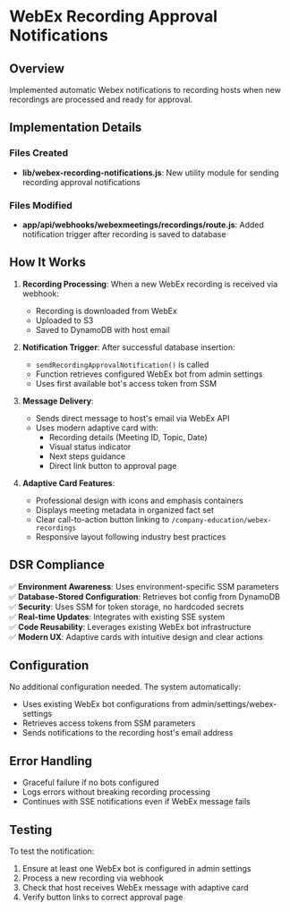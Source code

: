 # WebEx Recording Approval Notifications

## Overview
Implemented automatic Webex notifications to recording hosts when new recordings are processed and ready for approval.

## Implementation Details

### Files Created
- **lib/webex-recording-notifications.js**: New utility module for sending recording approval notifications

### Files Modified
- **app/api/webhooks/webexmeetings/recordings/route.js**: Added notification trigger after recording is saved to database

## How It Works

1. **Recording Processing**: When a new WebEx recording is received via webhook:
   - Recording is downloaded from WebEx
   - Uploaded to S3
   - Saved to DynamoDB with host email

2. **Notification Trigger**: After successful database insertion:
   - `sendRecordingApprovalNotification()` is called
   - Function retrieves configured WebEx bot from admin settings
   - Uses first available bot's access token from SSM

3. **Message Delivery**: 
   - Sends direct message to host's email via WebEx API
   - Uses modern adaptive card with:
     - Recording details (Meeting ID, Topic, Date)
     - Visual status indicator
     - Next steps guidance
     - Direct link button to approval page

4. **Adaptive Card Features**:
   - Professional design with icons and emphasis containers
   - Displays meeting metadata in organized fact set
   - Clear call-to-action button linking to `/company-education/webex-recordings`
   - Responsive layout following industry best practices

## DSR Compliance

✅ **Environment Awareness**: Uses environment-specific SSM parameters  
✅ **Database-Stored Configuration**: Retrieves bot config from DynamoDB  
✅ **Security**: Uses SSM for token storage, no hardcoded secrets  
✅ **Real-time Updates**: Integrates with existing SSE system  
✅ **Code Reusability**: Leverages existing WebEx bot infrastructure  
✅ **Modern UX**: Adaptive cards with intuitive design and clear actions  

## Configuration

No additional configuration needed. The system automatically:
- Uses existing WebEx bot configurations from admin/settings/webex-settings
- Retrieves access tokens from SSM parameters
- Sends notifications to the recording host's email address

## Error Handling

- Graceful failure if no bots configured
- Logs errors without breaking recording processing
- Continues with SSE notifications even if WebEx message fails

## Testing

To test the notification:
1. Ensure at least one WebEx bot is configured in admin settings
2. Process a new recording via webhook
3. Check that host receives WebEx message with adaptive card
4. Verify button links to correct approval page
